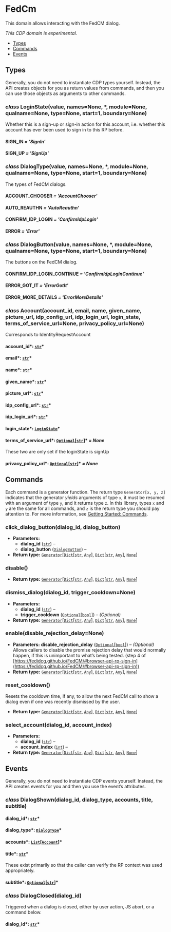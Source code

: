 # FedCm

This domain allows interacting with the FedCM dialog.

*This CDP domain is experimental.*

<a id="module-nodriver.cdp.fed_cm"></a>
* [Types]()
* [Commands]()
* [Events]()

## Types

Generally, you do not need to instantiate CDP types
yourself. Instead, the API creates objects for you as return
values from commands, and then you can use those objects as
arguments to other commands.

### *class* LoginState(value, names=None, \*, module=None, qualname=None, type=None, start=1, boundary=None)

Whether this is a sign-up or sign-in action for this account, i.e.
whether this account has ever been used to sign in to this RP before.

#### SIGN_IN *= 'SignIn'*

#### SIGN_UP *= 'SignUp'*

### *class* DialogType(value, names=None, \*, module=None, qualname=None, type=None, start=1, boundary=None)

The types of FedCM dialogs.

#### ACCOUNT_CHOOSER *= 'AccountChooser'*

#### AUTO_REAUTHN *= 'AutoReauthn'*

#### CONFIRM_IDP_LOGIN *= 'ConfirmIdpLogin'*

#### ERROR *= 'Error'*

### *class* DialogButton(value, names=None, \*, module=None, qualname=None, type=None, start=1, boundary=None)

The buttons on the FedCM dialog.

#### CONFIRM_IDP_LOGIN_CONTINUE *= 'ConfirmIdpLoginContinue'*

#### ERROR_GOT_IT *= 'ErrorGotIt'*

#### ERROR_MORE_DETAILS *= 'ErrorMoreDetails'*

### *class* Account(account_id, email, name, given_name, picture_url, idp_config_url, idp_login_url, login_state, terms_of_service_url=None, privacy_policy_url=None)

Corresponds to IdentityRequestAccount

#### account_id*: [`str`](https://docs.python.org/3/library/stdtypes.html#str)*

#### email*: [`str`](https://docs.python.org/3/library/stdtypes.html#str)*

#### name*: [`str`](https://docs.python.org/3/library/stdtypes.html#str)*

#### given_name*: [`str`](https://docs.python.org/3/library/stdtypes.html#str)*

#### picture_url*: [`str`](https://docs.python.org/3/library/stdtypes.html#str)*

#### idp_config_url*: [`str`](https://docs.python.org/3/library/stdtypes.html#str)*

#### idp_login_url*: [`str`](https://docs.python.org/3/library/stdtypes.html#str)*

#### login_state*: [`LoginState`](#nodriver.cdp.fed_cm.LoginState)*

#### terms_of_service_url*: [`Optional`](https://docs.python.org/3/library/typing.html#typing.Optional)[[`str`](https://docs.python.org/3/library/stdtypes.html#str)]* *= None*

These two are only set if the loginState is signUp

#### privacy_policy_url*: [`Optional`](https://docs.python.org/3/library/typing.html#typing.Optional)[[`str`](https://docs.python.org/3/library/stdtypes.html#str)]* *= None*

## Commands

Each command is a generator function. The return
type `Generator[x, y, z]` indicates that the generator
*yields* arguments of type `x`, it must be resumed with
an argument of type `y`, and it returns type `z`. In
this library, types `x` and `y` are the same for all
commands, and `z` is the return type you should pay attention
to. For more information, see
[Getting Started: Commands](../../readme.md#getting-started-commands).

### click_dialog_button(dialog_id, dialog_button)

* **Parameters:**
  * **dialog_id** ([`str`](https://docs.python.org/3/library/stdtypes.html#str)) – 
  * **dialog_button** ([`DialogButton`](#nodriver.cdp.fed_cm.DialogButton)) – 
* **Return type:**
  [`Generator`](https://docs.python.org/3/library/typing.html#typing.Generator)[[`Dict`](https://docs.python.org/3/library/typing.html#typing.Dict)[[`str`](https://docs.python.org/3/library/stdtypes.html#str), [`Any`](https://docs.python.org/3/library/typing.html#typing.Any)], [`Dict`](https://docs.python.org/3/library/typing.html#typing.Dict)[[`str`](https://docs.python.org/3/library/stdtypes.html#str), [`Any`](https://docs.python.org/3/library/typing.html#typing.Any)], [`None`](https://docs.python.org/3/library/constants.html#None)]

### disable()

* **Return type:**
  [`Generator`](https://docs.python.org/3/library/typing.html#typing.Generator)[[`Dict`](https://docs.python.org/3/library/typing.html#typing.Dict)[[`str`](https://docs.python.org/3/library/stdtypes.html#str), [`Any`](https://docs.python.org/3/library/typing.html#typing.Any)], [`Dict`](https://docs.python.org/3/library/typing.html#typing.Dict)[[`str`](https://docs.python.org/3/library/stdtypes.html#str), [`Any`](https://docs.python.org/3/library/typing.html#typing.Any)], [`None`](https://docs.python.org/3/library/constants.html#None)]

### dismiss_dialog(dialog_id, trigger_cooldown=None)

* **Parameters:**
  * **dialog_id** ([`str`](https://docs.python.org/3/library/stdtypes.html#str)) – 
  * **trigger_cooldown** ([`Optional`](https://docs.python.org/3/library/typing.html#typing.Optional)[[`bool`](https://docs.python.org/3/library/functions.html#bool)]) – *(Optional)*
* **Return type:**
  [`Generator`](https://docs.python.org/3/library/typing.html#typing.Generator)[[`Dict`](https://docs.python.org/3/library/typing.html#typing.Dict)[[`str`](https://docs.python.org/3/library/stdtypes.html#str), [`Any`](https://docs.python.org/3/library/typing.html#typing.Any)], [`Dict`](https://docs.python.org/3/library/typing.html#typing.Dict)[[`str`](https://docs.python.org/3/library/stdtypes.html#str), [`Any`](https://docs.python.org/3/library/typing.html#typing.Any)], [`None`](https://docs.python.org/3/library/constants.html#None)]

### enable(disable_rejection_delay=None)

* **Parameters:**
  **disable_rejection_delay** ([`Optional`](https://docs.python.org/3/library/typing.html#typing.Optional)[[`bool`](https://docs.python.org/3/library/functions.html#bool)]) – *(Optional)* Allows callers to disable the promise rejection delay that would normally happen, if this is unimportant to what’s being tested. (step 4 of [https://fedidcg.github.io/FedCM/#browser-api-rp-sign-in](https://fedidcg.github.io/FedCM/#browser-api-rp-sign-in))
* **Return type:**
  [`Generator`](https://docs.python.org/3/library/typing.html#typing.Generator)[[`Dict`](https://docs.python.org/3/library/typing.html#typing.Dict)[[`str`](https://docs.python.org/3/library/stdtypes.html#str), [`Any`](https://docs.python.org/3/library/typing.html#typing.Any)], [`Dict`](https://docs.python.org/3/library/typing.html#typing.Dict)[[`str`](https://docs.python.org/3/library/stdtypes.html#str), [`Any`](https://docs.python.org/3/library/typing.html#typing.Any)], [`None`](https://docs.python.org/3/library/constants.html#None)]

### reset_cooldown()

Resets the cooldown time, if any, to allow the next FedCM call to show
a dialog even if one was recently dismissed by the user.

* **Return type:**
  [`Generator`](https://docs.python.org/3/library/typing.html#typing.Generator)[[`Dict`](https://docs.python.org/3/library/typing.html#typing.Dict)[[`str`](https://docs.python.org/3/library/stdtypes.html#str), [`Any`](https://docs.python.org/3/library/typing.html#typing.Any)], [`Dict`](https://docs.python.org/3/library/typing.html#typing.Dict)[[`str`](https://docs.python.org/3/library/stdtypes.html#str), [`Any`](https://docs.python.org/3/library/typing.html#typing.Any)], [`None`](https://docs.python.org/3/library/constants.html#None)]

### select_account(dialog_id, account_index)

* **Parameters:**
  * **dialog_id** ([`str`](https://docs.python.org/3/library/stdtypes.html#str)) – 
  * **account_index** ([`int`](https://docs.python.org/3/library/functions.html#int)) – 
* **Return type:**
  [`Generator`](https://docs.python.org/3/library/typing.html#typing.Generator)[[`Dict`](https://docs.python.org/3/library/typing.html#typing.Dict)[[`str`](https://docs.python.org/3/library/stdtypes.html#str), [`Any`](https://docs.python.org/3/library/typing.html#typing.Any)], [`Dict`](https://docs.python.org/3/library/typing.html#typing.Dict)[[`str`](https://docs.python.org/3/library/stdtypes.html#str), [`Any`](https://docs.python.org/3/library/typing.html#typing.Any)], [`None`](https://docs.python.org/3/library/constants.html#None)]

## Events

Generally, you do not need to instantiate CDP events
yourself. Instead, the API creates events for you and then
you use the event’s attributes.

### *class* DialogShown(dialog_id, dialog_type, accounts, title, subtitle)

#### dialog_id*: [`str`](https://docs.python.org/3/library/stdtypes.html#str)*

#### dialog_type*: [`DialogType`](#nodriver.cdp.fed_cm.DialogType)*

#### accounts*: [`List`](https://docs.python.org/3/library/typing.html#typing.List)[[`Account`](#nodriver.cdp.fed_cm.Account)]*

#### title*: [`str`](https://docs.python.org/3/library/stdtypes.html#str)*

These exist primarily so that the caller can verify the
RP context was used appropriately.

#### subtitle*: [`Optional`](https://docs.python.org/3/library/typing.html#typing.Optional)[[`str`](https://docs.python.org/3/library/stdtypes.html#str)]*

### *class* DialogClosed(dialog_id)

Triggered when a dialog is closed, either by user action, JS abort,
or a command below.

#### dialog_id*: [`str`](https://docs.python.org/3/library/stdtypes.html#str)*
